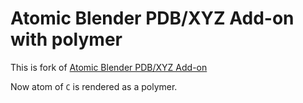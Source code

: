 # Atomic Blender PDB/XYZ Add-on with polymer

This is fork of [Atomic Blender PDB/XYZ Add-on](https://projects.blender.org/extensions/io_mesh_atomic)

Now atom of `C` is rendered as a polymer.
